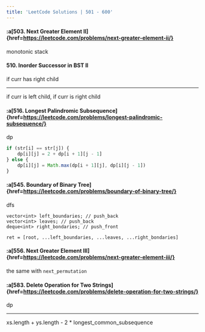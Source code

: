 ```yaml
---
title: 'LeetCode Solutions | 501 - 600'
---
```


#### :a[503. Next Greater Element II]{href=https://leetcode.com/problems/next-greater-element-ii/}

monotonic stack

#### 510. Inorder Successor in BST II

if curr has right child

---

if curr is left child, if curr is right child

#### :a[516. Longest Palindromic Subsequence]{href=https://leetcode.com/problems/longest-palindromic-subsequence/}

dp

```typescript
if (str[i] == str[j]) {
    dp[i][j] = 2 + dp[i + 1][j - 1]
} else {
    dp[i][j] = Math.max(dp[i + 1][j], dp[i][j - 1])
}
```


#### :a[545. Boundary of Binary Tree]{href=https://leetcode.com/problems/boundary-of-binary-tree/}

dfs 

```
vector<int> left_boundaries; // push_back
vector<int> leaves; // push_back
deque<int> right_bondaries; // push_front

ret = [root, ...left_boundaries, ...leaves, ...right_bondaries]

```

#### :a[556. Next Greater Element III]{href=https://leetcode.com/problems/next-greater-element-iii/}

the same with `next_permutation`

#### :a[583. Delete Operation for Two Strings]{href=https://leetcode.com/problems/delete-operation-for-two-strings/}

dp

---

xs.length + ys.length - 2 * longest_common_subsequence

